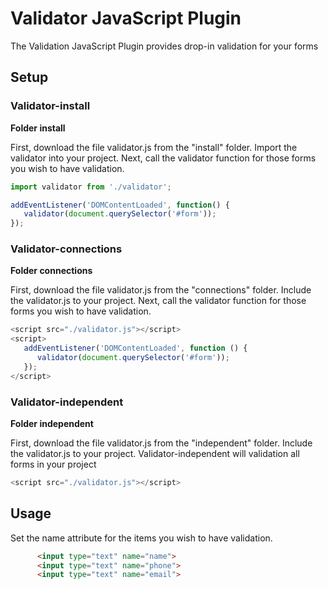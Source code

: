 # Validator JavaScript Plugin
The Validation JavaScript Plugin provides drop-in validation for your forms

## Setup
### Validator-install
**Folder install**

First, download the file validator.js from the "install" folder. 
Import the validator into your project.
Next, call the validator function for those forms you wish to have validation.

```js
import validator from './validator';

addEventListener('DOMContentLoaded', function() {
   validator(document.querySelector('#form'));
});
```


### Validator-connections
**Folder connections**

First, download the file validator.js from the "connections" folder. 
Include the validator.js to your project.
Next, call the validator function for those forms you wish to have validation.

```js
<script src="./validator.js"></script>
<script>
   addEventListener('DOMContentLoaded', function () {
      validator(document.querySelector('#form'));
   });
</script>
```


### Validator-independent
**Folder independent**

First, download the file validator.js from the "independent" folder. 
Include the validator.js to your project.
Validator-independent will validation all forms in your project

```js
<script src="./validator.js"></script>
```


## Usage
Set the name attribute for the items you wish to have validation.
```html
      <input type="text" name="name">
      <input type="text" name="phone">
      <input type="text" name="email">
```
